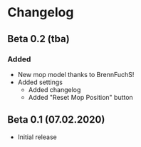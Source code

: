 # Changelog

## Beta 0.2 (tba)

### Added

- New mop model thanks to BrennFuchS!
- Added settings
  - Added changelog
  - Added "Reset Mop Position" button

## Beta 0.1 (07.02.2020)

- Initial release
